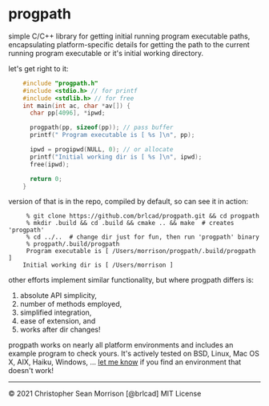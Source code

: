 # progpath
simple C/C++ library for getting initial running program executable paths, 
encapsulating platform-specific details for getting the path to the current
running program executable or it's initial working directory.

let's get right to it:

```C
    #include "progpath.h"
    #include <stdio.h> // for printf
    #include <stdlib.h> // for free
    int main(int ac, char *av[]) {
      char pp[4096], *ipwd;

      progpath(pp, sizeof(pp)); // pass buffer
      printf(" Program executable is [ %s ]\n", pp);

      ipwd = progipwd(NULL, 0); // or allocate
      printf("Initial working dir is [ %s ]\n", ipwd);
      free(ipwd);

      return 0;
    }
```

version of that is in the repo, compiled by default, so can see it in action:

```shell
     % git clone https://github.com/brlcad/progpath.git && cd progpath
     % mkdir .build && cd .build && cmake .. && make  # creates 'progpath'
     % cd ../..  # change dir just for fun, then run 'progpath' binary
     % progpath/.build/progpath
     Program executable is [ /Users/morrison/progpath/.build/progpath ]
    Initial working dir is [ /Users/morrison ]
```

other efforts implement similar functionality, but where progpath differs is:

1. absolute API simplicity,
2. number of methods employed,
3. simplified integration,
4. ease of extension, and
5. works after dir changes!

progpath works on nearly all platform environments and includes an example
program to check yours.  It's actively tested on BSD, Linux, Mac OS X, AIX, 
Haiku, Windows, ... [let me know](https://github.com/brlcad/progpath/issues)
if you find an environment that doesn't work!

---
&copy; 2021 Christopher Sean Morrison [@brlcad]
MIT License
